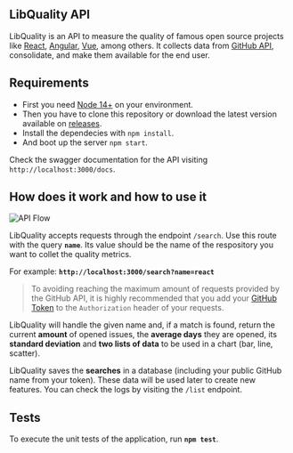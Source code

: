 ## LibQuality API

LibQuality is an API to measure the quality of famous open source projects like [React](https://github.com/facebook/react), [Angular](https://github.com/angular/angular), [Vue](https://github.com/vuejs/vue), among others. It collects data from [GitHub API](https://docs.github.com/pt/rest), consolidate, and make them available for the end user.

## Requirements
- First you need [Node 14+](https://nodejs.org/en/) on your environment.
- Then you have to clone this repository or download the latest version available on [releases](https://github.com/mrguima/lib-quality/releases).
- Install the dependecies with `npm install`.
- And boot up the server `npm start`.

Check the swagger documentation for the API visiting `http://localhost:3000/docs`.

## How does it work and how to use it

![API Flow](https://user-images.githubusercontent.com/38497003/144142179-227c462a-f624-477c-b50e-be71a7860210.png)

LibQuality accepts requests through the endpoint `/search`. Use this route with the query **`name`**. Its value should be the name of the respository you want to collet the quality metrics. 

For example: **`http://localhost:3000/search?name=react`**
>To avoiding reaching the maximum amount of requests provided by the GitHub API, it is highly recommended that you add your [GitHub Token](https://docs.github.com/en/authentication/keeping-your-account-and-data-secure/creating-a-personal-access-token) to the `Authorization` header of your requests.

LibQuality will handle the given name and, if a match is found, return the current **amount** of opened issues, the **average days** they are opened,  its **standard deviation** and **two lists of data** to be used in a chart (bar, line, scatter).

LibQuality saves the **searches** in a database (including your public GitHub name from your token). These data will be used later to create new features. You can check the logs by visiting the `/list` endpoint.

## Tests

To execute the unit tests of the application, run **`npm test`**.